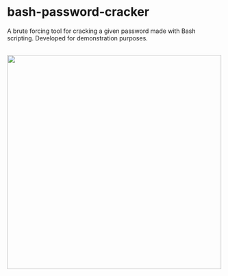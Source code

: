 # bash-password-cracker
A brute forcing tool for cracking a given password made with Bash scripting. Developed for demonstration purposes.
<br>
<br>

<img src="https://user-images.githubusercontent.com/61607183/155815925-fd7343d7-31e4-4ff1-a5ee-bd3edf404e2d.png" width=500>


